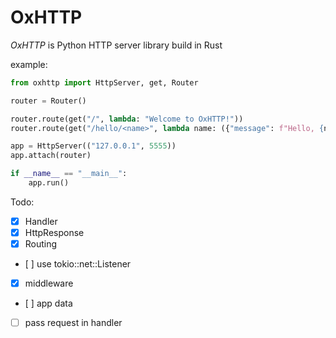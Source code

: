 # OxHTTP

*OxHTTP* is Python HTTP server library build in Rust

example:

```python
from oxhttp import HttpServer, get, Router

router = Router()

router.route(get("/", lambda: "Welcome to OxHTTP!"))
router.route(get("/hello/<name>", lambda name: ({"message": f"Hello, {name}!"}, 200)))

app = HttpServer(("127.0.0.1", 5555))
app.attach(router)

if __name__ == "__main__":
    app.run()
```

Todo:
- [x] Handler
- [x] HttpResponse
- [x] Routing
- [ ] use tokio::net::Listener
- [x] middleware
- [ ] app data
- [ ] pass request in handler
